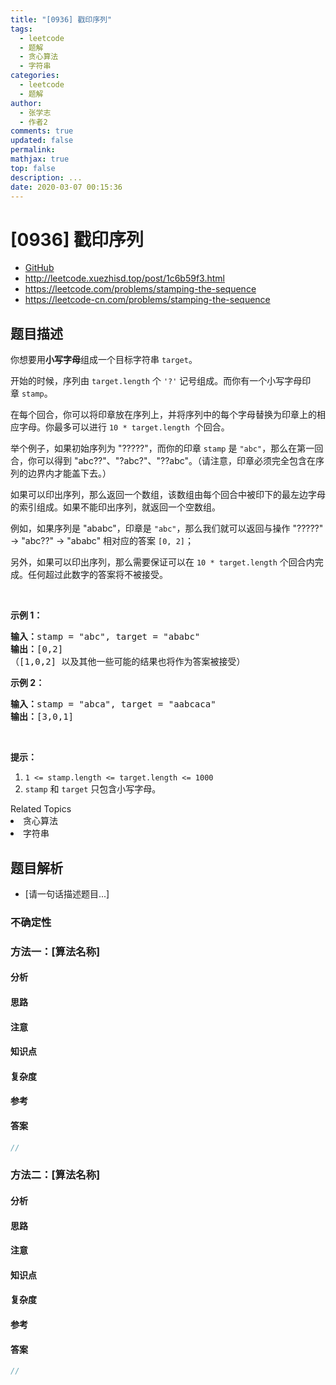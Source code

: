 ```yaml
---
title: "[0936] 戳印序列"
tags:
  - leetcode
  - 题解
  - 贪心算法
  - 字符串
categories:
  - leetcode
  - 题解
author:
  - 张学志
  - 作者2
comments: true
updated: false
permalink:
mathjax: true
top: false
description: ...
date: 2020-03-07 00:15:36
---
```



# [0936] 戳印序列
* [GitHub](https://github.com/algoboy101/LeetCodeCrowdsource/tree/master/_posts/QA/%5B0936%5D%20%E6%88%B3%E5%8D%B0%E5%BA%8F%E5%88%97.md)
* http://leetcode.xuezhisd.top/post/1c6b59f3.html
* https://leetcode.com/problems/stamping-the-sequence
* https://leetcode-cn.com/problems/stamping-the-sequence


## 题目描述

<p>你想要用<strong>小写字母</strong>组成一个目标字符串&nbsp;<code>target</code>。&nbsp;</p>

<p>开始的时候，序列由&nbsp;<code>target.length</code>&nbsp;个&nbsp;<code>&#39;?&#39;</code>&nbsp;记号组成。而你有一个小写字母印章&nbsp;<code>stamp</code>。</p>

<p>在每个回合，你可以将印章放在序列上，并将序列中的每个字母替换为印章上的相应字母。你最多可以进行&nbsp;<code>10 * target.length</code>&nbsp; 个回合。</p>

<p>举个例子，如果初始序列为 &quot;?????&quot;，而你的印章 <code>stamp</code>&nbsp;是&nbsp;<code>&quot;abc&quot;</code>，那么在第一回合，你可以得到&nbsp;&quot;abc??&quot;、&quot;?abc?&quot;、&quot;??abc&quot;。（请注意，印章必须完全包含在序列的边界内才能盖下去。）</p>

<p>如果可以印出序列，那么返回一个数组，该数组由每个回合中被印下的最左边字母的索引组成。如果不能印出序列，就返回一个空数组。</p>

<p>例如，如果序列是 &quot;ababc&quot;，印章是 <code>&quot;abc&quot;</code>，那么我们就可以返回与操作&nbsp;&quot;?????&quot; -&gt; &quot;abc??&quot; -&gt; &quot;ababc&quot; 相对应的答案 <code>[0, 2]</code>；</p>

<p>另外，如果可以印出序列，那么需要保证可以在 <code>10 * target.length</code>&nbsp;个回合内完成。任何超过此数字的答案将不被接受。</p>

<p>&nbsp;</p>

<p><strong>示例 1：</strong></p>

<pre><strong>输入：</strong>stamp = &quot;abc&quot;, target = &quot;ababc&quot;
<strong>输出：</strong>[0,2]
（[1,0,2] 以及其他一些可能的结果也将作为答案被接受）
</pre>

<p><strong>示例 2：</strong></p>

<pre><strong>输入：</strong>stamp = &quot;abca&quot;, target = &quot;aabcaca&quot;
<strong>输出：</strong>[3,0,1]
</pre>

<p>&nbsp;</p>

<p><strong>提示：</strong></p>

<ol>
	<li><code>1 &lt;= stamp.length &lt;= target.length &lt;= 1000</code></li>
	<li><code>stamp</code> 和&nbsp;<code>target</code>&nbsp;只包含小写字母。</li>
</ol>
<div><div>Related Topics</div><div><li>贪心算法</li><li>字符串</li></div></div>


## 题目解析
* [请一句话描述题目...]

### 不确定性


### 方法一：[算法名称]

#### 分析

#### 思路

#### 注意

#### 知识点

#### 复杂度

#### 参考

#### 答案

```cpp
//
```


### 方法二：[算法名称]

#### 分析

#### 思路

#### 注意

#### 知识点

#### 复杂度

#### 参考

#### 答案

```cpp
//
```


